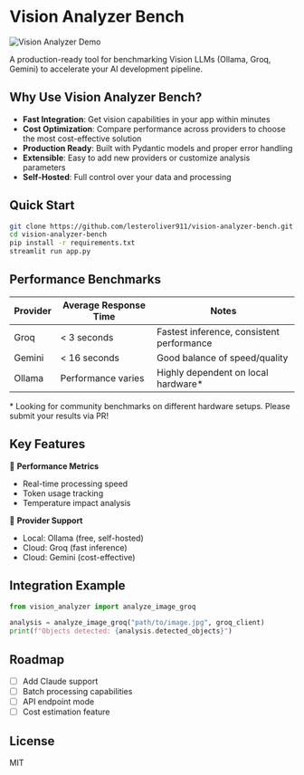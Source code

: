 # Vision Analyzer Bench

![Vision Analyzer Demo](https://raw.githubusercontent.com/lesteroliver911/vision-analyzer-bench/main/demo.gif)

A production-ready tool for benchmarking Vision LLMs (Ollama, Groq, Gemini) to accelerate your AI development pipeline.

## Why Use Vision Analyzer Bench?

- **Fast Integration**: Get vision capabilities in your app within minutes
- **Cost Optimization**: Compare performance across providers to choose the most cost-effective solution
- **Production Ready**: Built with Pydantic models and proper error handling
- **Extensible**: Easy to add new providers or customize analysis parameters
- **Self-Hosted**: Full control over your data and processing

## Quick Start
```bash
git clone https://github.com/lesteroliver911/vision-analyzer-bench.git
cd vision-analyzer-bench
pip install -r requirements.txt
streamlit run app.py
```

## Performance Benchmarks

| Provider | Average Response Time | Notes |
|----------|---------------------|--------|
| Groq     | < 3 seconds        | Fastest inference, consistent performance |
| Gemini   | < 16 seconds       | Good balance of speed/quality |
| Ollama   | Performance varies | Highly dependent on local hardware* |

\* Looking for community benchmarks on different hardware setups. Please submit your results via PR!

## Key Features

🚀 **Performance Metrics**
- Real-time processing speed
- Token usage tracking
- Temperature impact analysis

🔄 **Provider Support**
- Local: Ollama (free, self-hosted)
- Cloud: Groq (fast inference)
- Cloud: Gemini (cost-effective)

## Integration Example

```python
from vision_analyzer import analyze_image_groq

analysis = analyze_image_groq("path/to/image.jpg", groq_client)
print(f"Objects detected: {analysis.detected_objects}")
```

## Roadmap

- [ ] Add Claude support
- [ ] Batch processing capabilities
- [ ] API endpoint mode
- [ ] Cost estimation feature

## License

MIT
